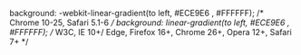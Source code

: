 background: -webkit-linear-gradient(to left, #ECE9E6 , #FFFFFF); /* Chrome 10-25, Safari 5.1-6 */
    background: linear-gradient(to left, #ECE9E6 , #FFFFFF); /* W3C, IE 10+/ Edge, Firefox 16+, Chrome 26+, Opera 12+, Safari 7+ */   
   